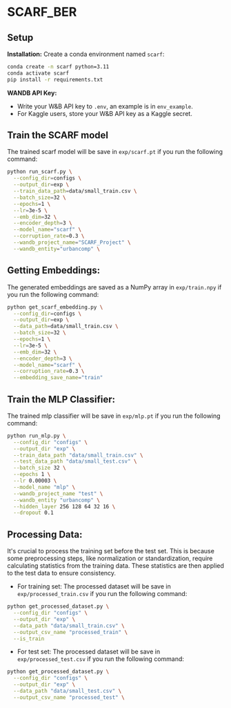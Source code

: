# SCARF_BER

## Setup
**Installation:**
Create a conda environment named `scarf`:
```bash
conda create -n scarf python=3.11 
conda activate scarf
pip install -r requirements.txt
```

**WANDB API Key:**
* Write your W&B API key to `.env`, an example is in `env_example`.
* For Kaggle users, store your W&B API key as a Kaggle secret.

## Train the SCARF model
The trained scarf model will be save in  `exp/scarf.pt` if you run the following command:
```bash
python run_scarf.py \
  --config_dir=configs \
  --output_dir=exp \
  --train_data_path=data/small_train.csv \
  --batch_size=32 \
  --epochs=1 \
  --lr=3e-5 \
  --emb_dim=32 \
  --encoder_depth=3 \
  --model_name="scarf" \
  --corruption_rate=0.3 \
  --wandb_project_name="SCARF_Project" \
  --wandb_entity="urbancomp" \
```

## Getting Embeddings:
The generated embeddings are saved as a NumPy array in `exp/train.npy` if you run the following command:

```bash
python get_scarf_embedding.py \
  --config_dir=configs \
  --output_dir=exp \
  --data_path=data/small_train.csv \
  --batch_size=32 \
  --epochs=1 \
  --lr=3e-5 \
  --emb_dim=32 \
  --encoder_depth=3 \
  --model_name="scarf" \
  --corruption_rate=0.3 \
  --embedding_save_name="train"
```

## Train the MLP Classifier:
The trained mlp classifier will be save in  `exp/mlp.pt` if you run the following command:
```bash
python run_mlp.py \
  --config_dir "configs" \
  --output_dir "exp" \
  --train_data_path "data/small_train.csv" \
  --test_data_path "data/small_test.csv" \
  --batch_size 32 \
  --epochs 1 \
  --lr 0.00003 \
  --model_name "mlp" \
  --wandb_project_name "test" \
  --wandb_entity "urbancomp" \
  --hidden_layer 256 128 64 32 16 \
  --dropout 0.1
```
## Processing Data:

It's crucial to process the training set before the test set. This is because some preprocessing steps, like normalization or standardization, require calculating statistics from the training data. These statistics are then applied to the test data to ensure consistency.

* For training set:
The processed dataset will be save in  `exp/processed_train.csv` if you run the following command:
```bash
python get_processed_dataset.py \
  --config_dir "configs" \
  --output_dir "exp" \
  --data_path "data/small_train.csv" \
  --output_csv_name "processed_train" \
  --is_train
```
* For test set:
The processed dataset will be save in  `exp/processed_test.csv` if you run the following command:
```bash
python get_processed_dataset.py \
  --config_dir "configs" \
  --output_dir "exp" \
  --data_path "data/small_test.csv" \
  --output_csv_name "processed_test" \
```


